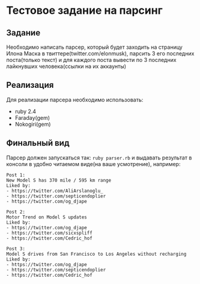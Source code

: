 # Тестовое задание на парсинг
## Задание
Необходимо написать парсер, который будет заходить на страницу Илона Маска в твиттере(twitter.com/elonmusk), парсить 3 его последних поста(только текст) и для каждого поста вывести по 3 последних лайкнувших человека(ссылки на их аккаунты)
## Реализация
Для реализации парсера необходимо использовать:
- ruby 2.4
- Faraday(gem)
- Nokogiri(gem)
## Финальный вид
Парсер должен запускаться так: ```ruby parser.rb``` и выдавать результат в консоли в удобно читаемом виде(на ваше усмотрение), например:

```
Post 1:
New Model S has 370 mile / 595 km range
Liked by:
- https://twitter.com/AliArslanoglu_
- https://twitter.com/septicendoplier
- https://twitter.com/og_djape

Post 2:
Motor Trend on Model S updates
Liked by:
- https://twitter.com/og_djape
- https://twitter.com/sicxspliff
- https://twitter.com/Cedric_hof

Post 3:
Model S drives from San Francisco to Los Angeles without recharging
Liked by:
- https://twitter.com/og_djape
- https://twitter.com/septicendoplier
- https://twitter.com/Cedric_hof
```